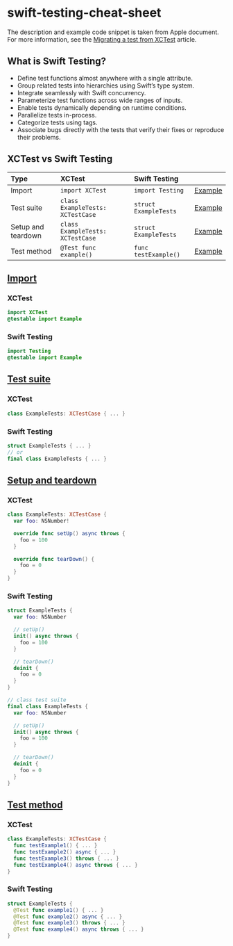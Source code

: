 # swift-testing-cheat-sheet

The description and example code snippet is taken from Apple document.  
For more information, see the [Migrating a test from XCTest](https://developer.apple.com/documentation/testing/migratingfromxctest#Convert-setup-and-teardown-functions) article.

## What is Swift Testing?

- Define test functions almost anywhere with a single attribute.
- Group related tests into hierarchies using Swift’s type system.
- Integrate seamlessly with Swift concurrency.
- Parameterize test functions across wide ranges of inputs.
- Enable tests dynamically depending on runtime conditions.
- Parallelize tests in-process.
- Categorize tests using tags.
- Associate bugs directly with the tests that verify their fixes or reproduce their problems.

## XCTest vs Swift Testing

|Type|XCTest|Swift Testing||
|:-|:----|:----------|:---------:|
|Import|`import XCTest`| `import Testing`|[Example](#import)|
|Test suite|`class ExampleTests: XCTestCase`|`struct ExampleTests`|[Example](#test-suite)|
|Setup and teardown|`class ExampleTests: XCTestCase`|`struct ExampleTests`|[Example](#setup-and-teardown)|
|Test method|`@Test func example()`|`func testExample()` |[Example](#test-method)|

## [Import](https://developer.apple.com/documentation/testing/migratingfromxctest#Import-the-testing-library)

### XCTest

```swift
import XCTest
@testable import Example
```

### Swift Testing

```swift
import Testing
@testable import Example
```

## [Test suite](https://developer.apple.com/documentation/testing/migratingfromxctest#Convert-test-classes)

### XCTest

```swift
class ExampleTests: XCTestCase { ... }
```

### Swift Testing

```swift
struct ExampleTests { ... }
// or
final class ExampleTests { ... }
```

## [Setup and teardown](https://developer.apple.com/documentation/testing/migratingfromxctest#Convert-setup-and-teardown-functions)

### XCTest

```swift
class ExampleTests: XCTestCase {
  var foo: NSNumber!

  override func setUp() async throws {
    foo = 100
  }

  override func tearDown() {
    foo = 0 
  }
}
```

### Swift Testing

```swift
struct ExampleTests {
  var foo: NSNumber

  // setUp()
  init() async throws {
    foo = 100
  }

  // tearDown()
  deinit {
    foo = 0
  }
}

// class test suite
final class ExampleTests {
  var foo: NSNumber

  // setUp()
  init() async throws {
    foo = 100
  }

  // tearDown()
  deinit {
    foo = 0
  }
}
```

## [Test method](https://developer.apple.com/documentation/testing/migratingfromxctest#Convert-test-methods)

### XCTest

```swift
class ExampleTests: XCTestCase {
  func testExample1() { ... }
  func testExample2() async { ... }
  func testExample3() throws { ... }
  func testExample4() async throws { ... }
}
```

### Swift Testing

```swift
struct ExampleTests {
  @Test func example1() { ... }
  @Test func example2() async { ... }
  @Test func example3() throws { ... }
  @Test func example4() async throws { ... }
}
```
